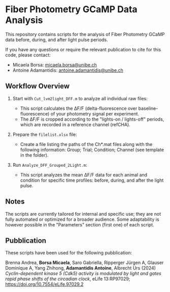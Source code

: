 # Fiber Photometry GCaMP Data Analysis

This repository contains scripts for the analysis of Fiber Photometry GCaMP data before, during, and after light pulse periods.

If you have any questions or require the relevant publication to cite for this code, please contact:
- Micaela Borsa: micaela.borsa@unibe.ch
- Antoine Adamantidis: antoine.adamantidis@unibe.ch
	
## Workflow Overview

1. Start with `Cut_lvm2light_DFF.m` to analyze all individual raw files:
	- This script calculates the ΔF/F (delta-fluorescence over baseline-fluorescence) of your photometry signal per experiment.
	- The ΔF/F is cropped according to the "lights-on / lights-off" periods, which are recorded in a reference channel (refCHA).

2. Prepare the `filelist.xlsx` file:
	- Create a file listing the paths of the Ch*.mat files along with the following information: Group; Trial; Condition; Channel (see template in the folder).

3. Run `Analyze_DFF_Grouped_2Light.m`:
	- This script analyzes the mean ΔF/F data for each animal and condition for specific time profiles: before, during, and after the light pulse.



## Notes

The scripts are currently tailored for internal and specific use; they are not fully automated or optimized for a broader audience.
Some adaptability is however possible in the "Parameters" section (first one) of each script.

## Pubblication
These scripts have been used for the following pubblication:

Brenna Andrea, **Borsa Micaela**, Saro Gabriella, Ripperger Jürgen A, Glauser Dominique A, Yang Zhihong, **Adamantidis Antoine**, Albrecht Urs (2024) *Cyclin-dependent kinase 5 (Cdk5) activity is modulated by light and gates rapid phase shifts of the circadian clock*, eLife 13:RP97029; https://doi.org/10.7554/eLife.97029.2


